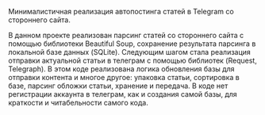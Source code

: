 Минималистичная реализация автопостинга статей в Telegram со стороннего сайта.

В данном проекте реализован парсинг статей со стороннего сайта с помощью библиотеки Beautiful Soup, сохранение результата парсинга в локальной базе данных (SQLite).
Следующим шагом стала реализация отправки актуальной статьи в телеграм с помощью библиотек (Request,
Telegraph). В этом коде реализована логика обновления базы для отправки контента и многое другое: упаковка статьи, сортировка в базе, парсинг обложки статьи, хранение и передача.
В коде нет регистрации аккаунта в телеграм, как и создания самой базы, для краткости и читабельности самого кода.
